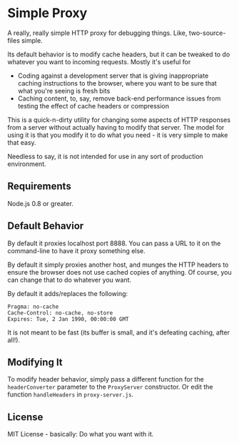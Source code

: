 Simple Proxy
===========

A really, really simple HTTP proxy for debugging things.  Like, two-source-files simple.

Its default behavior is to modify cache headers, but it can be tweaked to do whatever you want
to incoming requests.  Mostly it's useful for

  * Coding against a development server that is giving inappropriate caching instructions to the browser, where you want to be sure that what you're seeing is fresh bits
  * Caching content, to, say, remove back-end performance issues from testing the effect of cache headers or compression

This is a quick-n-dirty utility for changing some aspects of HTTP responses from a server without actually having to modify that server.  The model for using it is that you modify
it to do what you need - it is very simple to make that easy.

Needless to say, it is not intended for use in any sort of production environment.


Requirements
------------

Node.js 0.8 or greater.


Default Behavior
----------------

By default it proxies localhost port 8888.  You can pass a URL to it on the command-line to have it proxy something else.

By default it simply proxies another host, and munges the HTTP headers to ensure the browser does not use cached copies of anything.  Of course, you can change that to do whatever you want.

By default it adds/replaces the following:

	Pragma: no-cache
	Cache-Control: no-cache, no-store
	Expires: Tue, 2 Jan 1990, 00:00:00 GMT

It is not meant to be fast (its buffer is small, and it's defeating caching, after all!).


Modifying It
------------

To modify header behavior, simply pass a different function for the ``headerConverter`` parameter to the ``ProxyServer`` constructor.  Or edit the function ``handleHeaders`` in
``proxy-server.js``.


License
-------

MIT License - basically: Do what you want with it.

